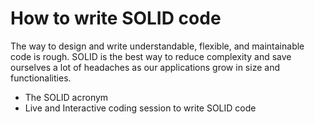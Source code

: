 # How to write SOLID code
The way to design and write understandable, flexible, and maintainable code is rough. SOLID is the best way to reduce complexity and save ourselves a lot of headaches as our applications grow in size and functionalities.

- The SOLID acronym
- Live and Interactive coding session to write SOLID code
